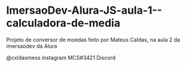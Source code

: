 # ImersaoDev-Alura-JS-aula-1--calculadora-de-media

Projeto de conversor de moedas feito por Mateus Caldas, na aula 2 da imersaodev da Alura

@cxldasmess instagram 
MCS#3421 Discord
